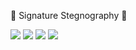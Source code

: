 🎇 Signature Stegnography 🎇


<img src="https://camo.githubusercontent.com/dd7f390cf162d4b963b26215e6cd4373282ebe20caccfd4ef479798c2b590e38/68747470733a2f2f696d672e736869656c64732e696f2f62616467652f446a616e676f2d3039324532303f7374796c653d666f722d7468652d6261646765266c6f676f3d646a616e676f266c6f676f436f6c6f723d677265656e" />
<img src="https://img.shields.io/badge/Python-FFD43B?style=for-the-badge&logo=python&logoColor=blue" />
<img src="	https://img.shields.io/badge/HTML5-E34F26?style=for-the-badge&logo=html5&logoColor=white" />
<img src="	https://img.shields.io/badge/CSS3-1572B6?style=for-the-badge&logo=css3&logoColor=white" />

